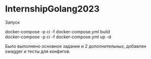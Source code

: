# InternshipGolang2023

Запуск

docker-compose -p ci -f docker-compose.yml build\
docker-compose -p ci -f docker-compose.yml up -d

Было выполнено основное задание и 2 дополнительных, добавлен swagger и тесты для конфигов.


